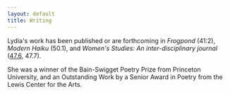 ```yaml
---
layout: default
title: Writing
---
```


Lydia's work has been published or are forthcoming in *Frogpond* (41:2), *Modern Haiku* (50.1), and *Women's Studies: An inter-disciplinary journal* ([47.6](https://www.tandfonline.com/eprint/TZPzIzbIQ9FtvsHs9rX8/full), 47.7). 

She was a winner of the Bain-Swigget Poetry Prize from Princeton University, and an Outstanding Work by a Senior Award in Poetry from the Lewis Center for the Arts.


